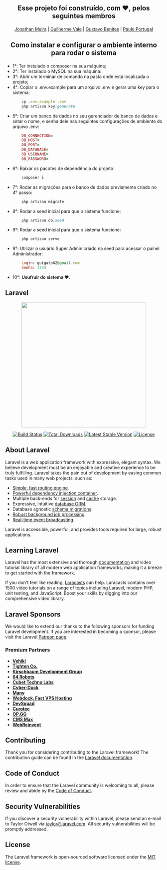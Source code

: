 ## <p align="center">Esse projeto foi construído, com ❤, pelos seguintes membros</p>

<p align="center">
<a href="https://github.com/JonathanMeira" target="_blank">Jonathan Meira</a> |
<a href="https://github.com/guiiivale" target="_blank">Guilherme Vale</a> |
<a href="https://github.com/gulama14" target="_blank">Gustavo Benites</a> |
<a href="https://github.com/pauloportugal1" target="_blank">Paulo Portugal</a>
</p>


## <p align="center">Como instalar e configurar o ambiente interno para rodar o sistema</p>
- 1°: Ter instalado o composer na sua máquina;
- 2°: Ter instalado o MySQL na sua máquina:
- 3°: Abrir um terminar de comando na pasta onde está localizada o projeto;
- 4°: Copiar o .env.example para um arquivo .env e gerar uma key para o sistema;
    ```ruby
        cp .env.example .env
        php artisan key:generate
    ```
- 5°: Criar um banco de dados no seu gerenciador de banco de dados e setar o nome, e senha dele nas seguintes configurações de ambiente do arquivo .env:
    ```ruby
        DB_CONNECTION=
        DB_HOST=
        DB_PORT=
        DB_DATABASE=
        DB_USERNAME=
        DB_PASSWORD=
    ```
- 6°: Baixar os pacotes de dependência do projeto:
    ```ruby
        composer i
    ```
- 7°: Rodar as migrações para o banco de dados previamente criado no 4° passo:
    ```ruby
        php artisan migrate
    ```
- 8°: Rodar a seed inicial para que o sistema funcione:
    ```ruby
        php artisan db:seed
    ```
- 9°: Rodar a seed inicial para que o sistema funcione:
    ```ruby
        php artisan serve
    ```
- 9°: Utilizar o usuário Super Admin criado na seed para acessar o painel Administrador:
    ```ruby
        Login: guigato62@gmail.com
        Senha: 1234
    ```
- 10°: <b>Usufruir do sistema ❤.</b>

## Laravel
<p align="center"><a href="https://laravel.com" target="_blank"><img src="https://raw.githubusercontent.com/laravel/art/master/logo-lockup/5%20SVG/2%20CMYK/1%20Full%20Color/laravel-logolockup-cmyk-red.svg" width="400"></a></p>

<p align="center">
<a href="https://travis-ci.org/laravel/framework"><img src="https://travis-ci.org/laravel/framework.svg" alt="Build Status"></a>
<a href="https://packagist.org/packages/laravel/framework"><img src="https://img.shields.io/packagist/dt/laravel/framework" alt="Total Downloads"></a>
<a href="https://packagist.org/packages/laravel/framework"><img src="https://img.shields.io/packagist/v/laravel/framework" alt="Latest Stable Version"></a>
<a href="https://packagist.org/packages/laravel/framework"><img src="https://img.shields.io/packagist/l/laravel/framework" alt="License"></a>
</p>

## About Laravel

Laravel is a web application framework with expressive, elegant syntax. We believe development must be an enjoyable and creative experience to be truly fulfilling. Laravel takes the pain out of development by easing common tasks used in many web projects, such as:

- [Simple, fast routing engine](https://laravel.com/docs/routing).
- [Powerful dependency injection container](https://laravel.com/docs/container).
- Multiple back-ends for [session](https://laravel.com/docs/session) and [cache](https://laravel.com/docs/cache) storage.
- Expressive, intuitive [database ORM](https://laravel.com/docs/eloquent).
- Database agnostic [schema migrations](https://laravel.com/docs/migrations).
- [Robust background job processing](https://laravel.com/docs/queues).
- [Real-time event broadcasting](https://laravel.com/docs/broadcasting).

Laravel is accessible, powerful, and provides tools required for large, robust applications.

## Learning Laravel

Laravel has the most extensive and thorough [documentation](https://laravel.com/docs) and video tutorial library of all modern web application frameworks, making it a breeze to get started with the framework.

If you don't feel like reading, [Laracasts](https://laracasts.com) can help. Laracasts contains over 1500 video tutorials on a range of topics including Laravel, modern PHP, unit testing, and JavaScript. Boost your skills by digging into our comprehensive video library.

## Laravel Sponsors

We would like to extend our thanks to the following sponsors for funding Laravel development. If you are interested in becoming a sponsor, please visit the Laravel [Patreon page](https://patreon.com/taylorotwell).

### Premium Partners

- **[Vehikl](https://vehikl.com/)**
- **[Tighten Co.](https://tighten.co)**
- **[Kirschbaum Development Group](https://kirschbaumdevelopment.com)**
- **[64 Robots](https://64robots.com)**
- **[Cubet Techno Labs](https://cubettech.com)**
- **[Cyber-Duck](https://cyber-duck.co.uk)**
- **[Many](https://www.many.co.uk)**
- **[Webdock, Fast VPS Hosting](https://www.webdock.io/en)**
- **[DevSquad](https://devsquad.com)**
- **[Curotec](https://www.curotec.com/services/technologies/laravel/)**
- **[OP.GG](https://op.gg)**
- **[CMS Max](https://www.cmsmax.com/)**
- **[WebReinvent](https://webreinvent.com/?utm_source=laravel&utm_medium=github&utm_campaign=patreon-sponsors)**

## Contributing

Thank you for considering contributing to the Laravel framework! The contribution guide can be found in the [Laravel documentation](https://laravel.com/docs/contributions).

## Code of Conduct

In order to ensure that the Laravel community is welcoming to all, please review and abide by the [Code of Conduct](https://laravel.com/docs/contributions#code-of-conduct).

## Security Vulnerabilities

If you discover a security vulnerability within Laravel, please send an e-mail to Taylor Otwell via [taylor@laravel.com](mailto:taylor@laravel.com). All security vulnerabilities will be promptly addressed.

## License

The Laravel framework is open-sourced software licensed under the [MIT license](https://opensource.org/licenses/MIT).
